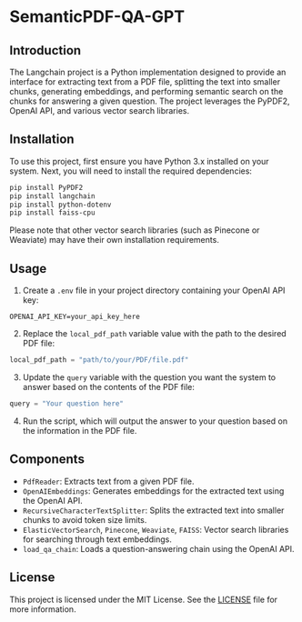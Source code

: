 # SemanticPDF-QA-GPT

## Introduction

The Langchain project is a Python implementation designed to provide an interface for extracting text from a PDF file, splitting the text into smaller chunks, generating embeddings, and performing semantic search on the chunks for answering a given question. The project leverages the PyPDF2, OpenAI API, and various vector search libraries.

## Installation

To use this project, first ensure you have Python 3.x installed on your system. Next, you will need to install the required dependencies:

```bash
pip install PyPDF2
pip install langchain
pip install python-dotenv
pip install faiss-cpu
```

Please note that other vector search libraries (such as Pinecone or Weaviate) may have their own installation requirements.

## Usage

1. Create a `.env` file in your project directory containing your OpenAI API key:

```
OPENAI_API_KEY=your_api_key_here
```

2. Replace the `local_pdf_path` variable value with the path to the desired PDF file:

```python
local_pdf_path = "path/to/your/PDF/file.pdf"
```

3. Update the `query` variable with the question you want the system to answer based on the contents of the PDF file:

```python
query = "Your question here"
```

4. Run the script, which will output the answer to your question based on the information in the PDF file.

## Components

- `PdfReader`: Extracts text from a given PDF file.
- `OpenAIEmbeddings`: Generates embeddings for the extracted text using the OpenAI API.
- `RecursiveCharacterTextSplitter`: Splits the extracted text into smaller chunks to avoid token size limits.
- `ElasticVectorSearch`, `Pinecone`, `Weaviate`, `FAISS`: Vector search libraries for searching through text embeddings.
- `load_qa_chain`: Loads a question-answering chain using the OpenAI API.

## License

This project is licensed under the MIT License. See the [LICENSE](LICENSE) file for more information.